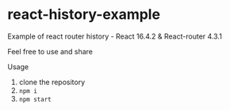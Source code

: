 # react-history-example
Example of react router history - React 16.4.2 & React-router 4.3.1

Feel free to use and share

Usage
1. clone the repository
2. `npm i`
3. `npm start`